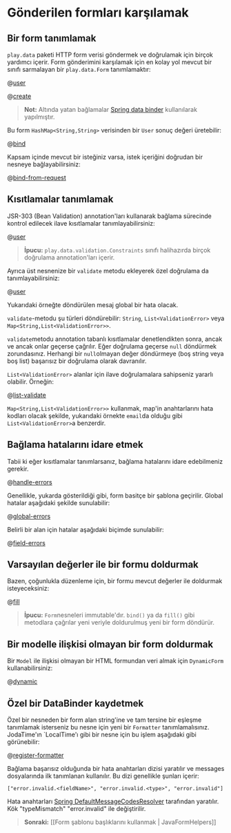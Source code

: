 <!--- Copyright (C) 2009-2013 Typesafe Inc. <http://www.typesafe.com> -->
# Gönderilen formları karşılamak

## Bir form tanımlamak

`play.data` paketi HTTP form verisi göndermek ve doğrulamak için birçok yardımcı içerir. Form gönderimini karşılamak için en kolay yol mevcut bir sınıfı sarmalayan bir `play.data.Form` tanımlamaktır:

@[user](code/javaguide/forms/u1/User.java)

@[create](code/javaguide/forms/JavaForms.java)

> **Not:** Altında yatan bağlamalar [Spring data binder](http://static.springsource.org/spring/docs/3.0.x/reference/validation.html) kullanılarak yapılmıştır.

Bu form `HashMap<String,String>` verisinden bir `User` sonuç değeri üretebilir:

@[bind](code/javaguide/forms/JavaForms.java)

Kapsam içinde mevcut bir isteğiniz varsa, istek içeriğini doğrudan bir nesneye bağlayabilirsiniz:

@[bind-from-request](code/javaguide/forms/JavaForms.java)

## Kısıtlamalar tanımlamak

JSR-303 (Bean Validation) annotation'ları kullanarak bağlama sürecinde kontrol edilecek ilave kısıtlamalar tanımlayabilirsiniz:

@[user](code/javaguide/forms/u2/User.java)

> **İpucu:** `play.data.validation.Constraints` sınıfı halihazırda birçok doğrulama annotation'ları içerir.

Ayrıca üst nesnenize bir `validate` metodu ekleyerek özel doğrulama da tanımlayabilirsiniz:

@[user](code/javaguide/forms/u3/User.java)

Yukarıdaki örneğte döndürülen mesaj global bir hata olacak.

`validate`-metodu şu türleri döndürebilir: `String`, `List<ValidationError>` veya `Map<String,List<ValidationError>>`.

`validate`metodu annotation tabanlı kısıtlamalar denetlendikten sonra, ancak ve ancak onlar geçerse çağrılır. Eğer doğrulama geçerse `null` döndürmek zorundasınız. Herhangi bir `null`olmayan değer döndürmeye (boş string veya boş list) başarısız bir doğrulama olarak davranılır.

`List<ValidationError>` alanlar için ilave doğrulamalara sahipseniz yararlı olabilir. Örneğin:

@[list-validate](code/javaguide/forms/JavaForms.java)

`Map<String,List<ValidationError>>` kullanmak, map'in anahtarlarını hata kodları olacak şekilde, yukarıdaki örnekte `email`da olduğu gibi `List<ValidationError>`a benzerdir.

## Bağlama hatalarını idare etmek

Tabii ki eğer kısıtlamalar tanımlarsanız, bağlama hatalarını idare edebilmeniz gerekir.

@[handle-errors](code/javaguide/forms/JavaForms.java)

Genellikle, yukarda gösterildiği gibi, form basitçe bir şablona geçirilir. Global hatalar aşağıdaki şekilde sunulabilir:

@[global-errors](code/javaguide/forms/view.scala.html)

Belirli bir alan için hatalar aşağıdaki biçimde sunulabilir:

@[field-errors](code/javaguide/forms/view.scala.html)


## Varsayılan değerler ile bir formu doldurmak

Bazen, çoğunlukla düzenleme için, bir formu mevcut değerler ile doldurmak isteyeceksiniz:

@[fill](code/javaguide/forms/JavaForms.java)

>**İpucu:** `Form`nesneleri immutable'dır. `bind()` ya da `fill()` gibi metodlara çağrılar yeni veriyle doldurulmuş yeni bir form döndürür.

## Bir modelle ilişkisi olmayan bir form doldurmak

Bir `Model` ile ilişkisi olmayan bir HTML formundan veri almak için `DynamicForm` kullanabilirsiniz:

@[dynamic](code/javaguide/forms/JavaForms.java)

## Özel bir DataBinder kaydetmek

Özel bir nesneden bir form alan string'ine ve tam tersine bir eşleşme tanımlamak isterseniz bu nesne için yeni bir `Formatter` tanımlamalısınız. JodaTime'ın `LocalTime'ı gibi bir nesne için bu işlem aşağıdaki gibi görünebilir:

@[register-formatter](code/javaguide/forms/JavaForms.java)

Bağlama başarısız olduğunda bir hata anahtarları dizisi yaratılır ve messages dosyalarında ilk tanımlanan kullanılır. Bu dizi genellikle şunları içerir:

    ["error.invalid.<fieldName>", "error.invalid.<type>", "error.invalid"]

Hata anahtarları [Spring DefaultMessageCodesResolver](http://static.springsource.org/spring/docs/3.0.7.RELEASE/javadoc-api/org/springframework/validation/DefaultMessageCodesResolver.html) tarafından yaratılır. Kök "typeMismatch" "error.invalid" ile değiştirilir.

> **Sonraki:** [[Form şablonu başlıklarını kullanmak | JavaFormHelpers]]
